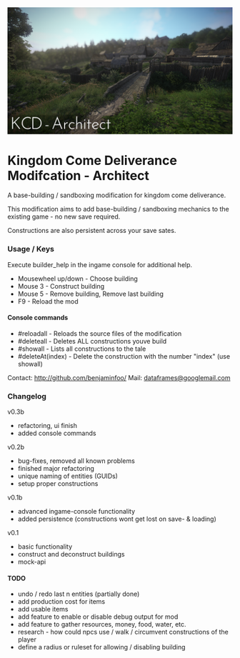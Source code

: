 <img src="/Data/Docs/architect.png">  

# Kingdom Come Deliverance Modifcation - Architect
 
A base-building / sandboxing modification for kingdom come deliverance.

This modification aims to add base-building / sandboxing mechanics to the existing game - no new save required.

Constructions are also persistent across your save sates.

### Usage / Keys
Execute builder_help in the ingame console for additional help.

- Mousewheel up/down - Choose building 
- Mouse 3 - Construct building
- Mouse 5 - Remove building, Remove last building
- F9 - Reload the mod

#### Console commands
- #reloadall - Reloads the source files of the modification
- #deleteall - Deletes ALL constructions youve build
- #showall   - Lists all constructions to the tale
- #deleteAt(index) - Delete the construction with the number "index" (use showall)

Contact: http://github.com/benjaminfoo/
Mail: dataframes@googlemail.com

### Changelog
v0.3b
- refactoring, ui finish
- added console commands

v0.2b
- bug-fixes, removed all known problems
- finished major refactoring
- unique naming of entities (GUIDs)
- setup proper constructions


v0.1b
- advanced ingame-console functionality
- added persistence (constructions wont get lost on save- & loading)

v0.1
- basic functionality
- construct and deconstruct buildings
- mock-api 

#### TODO
- undo / redo last n entities (partially done)
- add production cost for items
- add usable items
- add feature to enable or disable debug output for mod
- add feature to gather resources, money, food, water, etc. 
- research - how could npcs use / walk / circumvent constructions of the player
- define a radius or ruleset for allowing / disabling building

